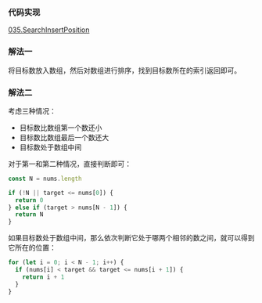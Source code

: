 ### 代码实现
[035.SearchInsertPosition](035.SearchInsertPosition.js)

### 解法一
将目标数放入数组，然后对数组进行排序，找到目标数所在的索引返回即可。

### 解法二
考虑三种情况：

- 目标数比数组第一个数还小
- 目标数比数组最后一个数还大
- 目标数处于数组中间

对于第一和第二种情况，直接判断即可：
```js
const N = nums.length

if (!N || target <= nums[0]) {
  return 0
} else if (target > nums[N - 1]) {
  return N
}
```
如果目标数处于数组中间，那么依次判断它处于哪两个相邻的数之间，就可以得到它所在的位置：
```js
for (let i = 0; i < N - 1; i++) {
  if (nums[i] < target && target <= nums[i + 1]) {
    return i + 1
  }
}
```
